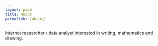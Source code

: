 ```yaml
---
layout: page
title: About
permalink: /about/
---
```


Internet researcher / data analyst interested in writing, mathematics and drawing.